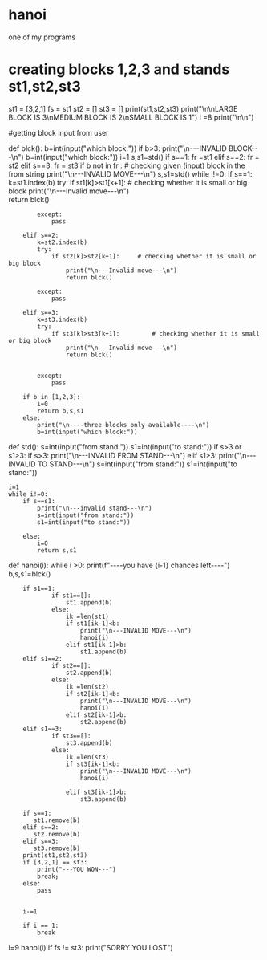 # hanoi
one of my programs
# creating blocks 1,2,3  and stands st1,st2,st3

st1 = [3,2,1]
fs = st1
st2 = []
st3 = []
print(st1,st2,st3)
print("\n\nLARGE BLOCK IS 3\nMEDIUM BLOCK IS 2\nSMALL BLOCK IS 1")
l =8
print("\n\n")

#getting block input from user

def blck():
    b=int(input("which block:"))
    if b>3:
        print("\n---INVALID BLOCK---\n")
        b=int(input("which block:"))
    i=1
    s,s1=std()
    if s==1:
        fr =st1
    elif s==2:
        fr = st2
    elif s==3:
        fr = st3
    if b not in fr :    # checking given (input) block in the from string
        print("\n---INVALID MOVE---\n")
        s,s1=std()
    while i!=0:
        if s==1:
            k=st1.index(b)
            try:
                if st1[k]>st1[k+1]:   # checking whether it is small or big block
                    print("\n---Invalid move---\n")   
                    return blck()
                    
            except:
                pass
            
        elif s==2:
            k=st2.index(b)
            try:
                if st2[k]>st2[k+1]:     # checking whether it is small or big block
                    print("\n---Invalid move---\n")
                    return blck()
                    
            except:
                pass

        elif s==3:
            k=st3.index(b)
            try:
                if st3[k]>st3[k+1]:         # checking whether it is small or big block
                    print("\n---Invalid move---\n")
                    return blck()
                
                    
            except:
                pass
            
        if b in [1,2,3]:
            i=0
            return b,s,s1
        else:
            print("\n----three blocks only available----\n")
            b=int(input("which block:"))
            
def std():
    s=int(input("from stand:"))
    s1=int(input("to stand:"))
    if s>3 or s1>3:
        if s>3:
            print("\n---INVALID FROM STAND---\n")
        elif s1>3:
            print("\n---INVALID TO STAND---\n")
        s=int(input("from stand:"))
        s1=int(input("to stand:"))
    
    i=1
    while i!=0:
        if s==s1:
            print("\n---invalid stand---\n")
            s=int(input("from stand:"))
            s1=int(input("to stand:"))
            
        else:
            i=0
            return s,s1
          
def hanoi(i):
    while i >0:
        print(f"----you have {i-1} chances left----")
        b,s,s1=blck()
        
        if s1==1:
                if st1==[]:
                    st1.append(b)
                else:
                    ik =len(st1)
                    if st1[ik-1]<b:
                        print("\n---INVALID MOVE---\n")
                        hanoi(i)   
                    elif st1[ik-1]>b:
                        st1.append(b)
        elif s1==2:
                if st2==[]:
                    st2.append(b)
                else:
                    ik =len(st2)
                    if st2[ik-1]<b:
                        print("\n---INVALID MOVE---\n")
                        hanoi(i)
                    elif st2[ik-1]>b:
                        st2.append(b)
        elif s1==3:
                if st3==[]:
                    st3.append(b)
                else:
                    ik =len(st3)
                    if st3[ik-1]<b:
                        print("\n---INVALID MOVE---\n")
                        hanoi(i)

                    elif st3[ik-1]>b:
                        st3.append(b)
            
        if s==1:
           st1.remove(b)
        elif s==2:
           st2.remove(b)
        elif s==3:
           st3.remove(b)
        print(st1,st2,st3)
        if [3,2,1] == st3:
            print("---YOU WON---")
            break;
        else:
            pass

        
        i-=1

        if i == 1:
            break
    

i=9
hanoi(i)
if fs != st3:
    print("SORRY YOU LOST")


    


      

